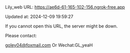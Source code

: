 Lily_web URL: https://ae6d-61-165-102-156.ngrok-free.app

Updated at: 2024-12-09 19:59:27

If you cannot open this URL, the server might be down.

Please contact: 

goley04@foxmail.com Or Wechat:GL_yeaH